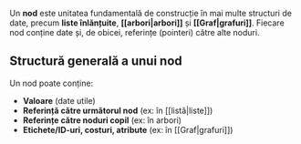 Un **nod** este unitatea fundamentală de construcție în mai multe structuri de date, precum **liste înlănțuite**, **[[arbori|arbori]]** și **[[Graf|grafuri]]**. Fiecare nod conține date și, de obicei, referințe (pointeri) către alte noduri.

## Structură generală a unui nod

Un nod poate conține:
- **Valoare** (date utile)
- **Referință către următorul nod** (ex: în [[listă|liste]])
- **Referințe către noduri copil** (ex: în arbori)
- **Etichete/ID-uri, costuri, atribute** (ex: în [[Graf|grafuri]])